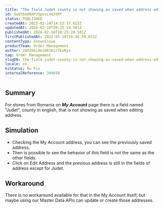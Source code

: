 ```yaml
---
title: "The field Judet county is not showing as saved when address editing on Romania my account."
id: 5aOtbUdNXPzOpuvLnmJtMf
status: PUBLISHED
createdAt: 2022-02-24T14:52:37.615Z
updatedAt: 2024-02-16T20:25:19.581Z
publishedAt: 2024-02-16T20:25:19.581Z
firstPublishedAt: 2022-05-18T18:46:59.023Z
contentType: knownIssue
productTeam: Order Management
author: 2mXZkbi0oi061KicTExNjo
tag: Order Management
slugEN: the-field-judet-county-is-not-showing-as-saved-when-address-editing-on-romania-my-account
locale: en
kiStatus: No Fix
internalReference: 394658
---
```


## Summary


For stores from Romania on _**My Account**_ page there is a field named "Judet", county in english, that is not showing as saved when editing address.


##

## Simulation



- Checking the My Account address, you can see the previously saved address.
- Then is possible to see the behavior of this field is not the same as the other fields.
- Click on Edit Address and the previous address is still in the fields of address except for Judet.


##

## Workaround


There is no workaround available for that in the My Account itself, but maybe using our Master Data APIs can update or create those addresses.





